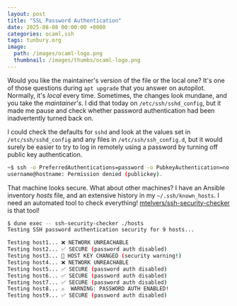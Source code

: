 ```yaml
---
layout: post
title: "SSL Password Authentication"
date: 2025-08-08 00:00:00 +0000
categories: ocaml,ssh
tags: tunbury.org
image:
  path: /images/ocaml-logo.png
  thumbnail: /images/thumbs/ocaml-logo.png
---
```


Would you like the maintainer's version of the file or the local one? It's one of those questions during `apt upgrade` that you answer on autopilot. Normally, it's  _local_ every time. Sometimes, the changes look mundane, and you take the _maintainer's_. I did that today on `/etc/ssh/sshd_config`, but it made me pause and check whether password authentication had been inadvertently turned back on.

I could check the defaults for `sshd` and look at the values set in `/etc/ssh/sshd_config` and any files in `/etc/ssh/ssh_config.d`, but it would surely be easier to try to log in remotely using a password by turning off public key authentication.

```bash
~$ ssh -o PreferredAuthentications=password -o PubkeyAuthentication=no username@hostname
username@hostname: Permission denied (publickey).
```

That machine looks secure. What about other machines? I have an Ansible inventory _hosts_ file, and an extensive history in my `~/.ssh/known_hosts`. I need an automated tool to check everything! [mtelvers/ssh-security-checker](https://github.com/mtelvers/ssh-security-checker) is that tool!

```bash
$ dune exec -- ssh-security-checker ./hosts
Testing SSH password authentication security for 9 hosts...

Testing host1... ❌ NETWORK UNREACHABLE
Testing host2... ✅ SECURE (password auth disabled)
Testing host3... 🔑 HOST KEY CHANGED (security warning!)
Testing host4... ❌ NETWORK UNREACHABLE
Testing host5... ✅ SECURE (password auth disabled)
Testing host6... ✅ SECURE (password auth disabled)
Testing host7... ✅ SECURE (password auth disabled)
Testing host8... ⚠️  WARNING: PASSWORD AUTH ENABLED!
Testing host9... ✅ SECURE (password auth disabled)
```

